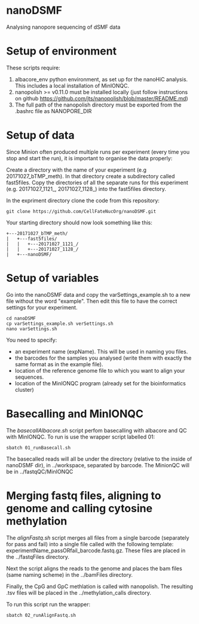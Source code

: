 # nanoDSMF
Analysing nanopore sequencing of dSMF data

# Setup of environment

These scripts require:
1) albacore_env python environment, as set up for the nanoHiC analysis. This includes a local installation of MinIONQC.
2) nanopolish >= v0.11.0 must be installed locally (just follow instructions on github https://github.com/jts/nanopolish/blob/master/README.md)
3) The full path of the nanopolish directory must be exported from the .bashrc file as NANOPORE_DIR

# Setup of data

Since Minion often produced multiple runs per experiment (every time you stop and start the run), it is important to organise the data properly:

Create a directory with the name of your experiment (e.g 20171027_bTMP_meth). In that directory create a subdirectory called fast5files. Copy the directories of all the separate runs for this experiment (e.g. 20171027_1121_, 20171027_1128_) into the fast5files directory.

In the expriment directory clone the code from this repository:
```
git clone https://github.com/CellFateNucOrg/nanoDSMF.git
```
Your starting directory should now look something like this:

```
+---20171027_bTMP_meth/
|   +---fast5files/
|   |   +---20171027_1121_/
|   |   +---20171027_1128_/
|   +---nanoDSMF/
```

# Setup of variables

Go into the nanoDSMF data and copy the varSettings_example.sh to a new file without the word "example". Then edit this file to have the correct settings for your experiment.
```
cd nanoDSMF
cp varSettings_example.sh verSettings.sh
nano varSettings.sh
```

You need to specify: 
- an experiment name (expName). This will be used in naming you files. 
- the barcodes for the samples you analysed (write them with exactly the same format as in the example file).
- location of the reference genome file to which you want to align your sequences.
- location of the MinIONQC program (already set for the bioinformatics cluster)

# Basecalling and MinIONQC
The *basecallAlbacore.sh* script perfom basecalling with albacore and QC with MinIONQC. To run is use the wrapper script labelled 01:

```
sbatch 01_runBasecall.sh
```

The basecalled reads will all be under the directory (relative to the inside of nanoDSMF dir), in ../workspace, separated by barcode. The MinionQC will be in ../fastqQC/MinIONQC

# Merging fastq files, aligning to genome and calling cytosine methylation
The *alignFastq.sh* script merges all files from a single barcode (separately for pass and fail) into a single file called with the following template: experimentName_passORfail_barcode.fastq.gz. These files are placed in the ../fastqFiles directory.

Next the script aligns the reads to the genome and places the bam files (same naming scheme) in the ../bamFiles directory.

Finally, the CpG and GpC methlation is called with nanopolish. The resulting .tsv files will be placed in the ../methylation_calls directory. 

To run this script run the wrapper:
```
sbatch 02_runAlignFastq.sh
```





